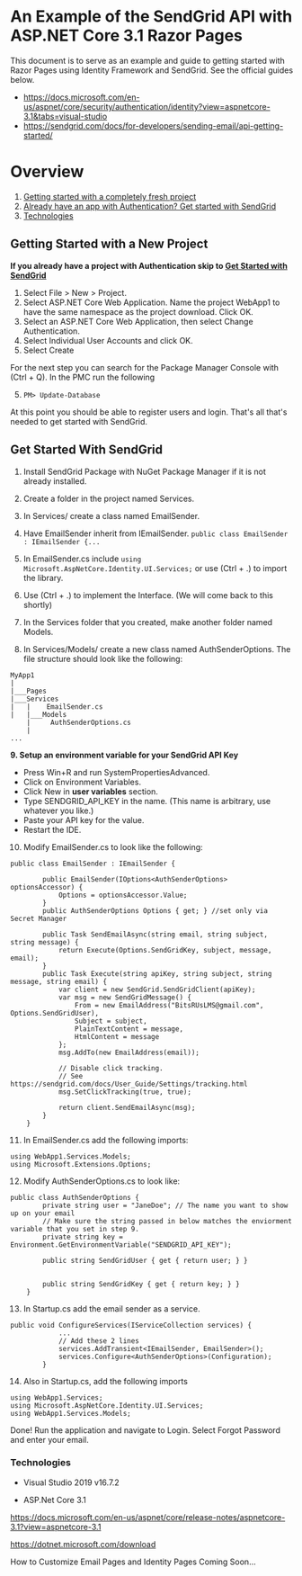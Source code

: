# An Example of the SendGrid API with ASP.NET Core 3.1 Razor Pages
This document is to serve as an example and guide to getting started with Razor Pages using Identity Framework and SendGrid. See the official guides below.

* https://docs.microsoft.com/en-us/aspnet/core/security/authentication/identity?view=aspnetcore-3.1&tabs=visual-studio
* https://sendgrid.com/docs/for-developers/sending-email/api-getting-started/

 # Overview
1. [Getting started with a completely fresh project](#getting-started-with-a-new-project)
2. [Already have an app with Authentication? Get started with SendGrid](#get-started-with-sendgrid)
3. [Technologies](#technologies)


## Getting Started with a New Project

<b>If you already have a project with Authentication skip to [Get Started with SendGrid](#get-started-with-sendgrid)</b>

1. Select File > New > Project.
2. Select ASP.NET Core Web Application. Name the project WebApp1 to have the same namespace as the project download. Click OK.
3. Select an ASP.NET Core Web Application, then select Change Authentication.
4. Select Individual User Accounts and click OK.
5. Select Create 

For the next step you can search for the Package Manager Console with (Ctrl + Q). In the PMC run the following

5. `PM> Update-Database`

At this point you should be able to register users and login. That's all that's needed to get started with SendGrid.  

## Get Started With SendGrid

1. Install SendGrid Package with NuGet Package Manager if it is not already installed.
2. Create a folder in the project named Services. 
3. In Services/ create a class named EmailSender.
4. Have EmailSender inherit from IEmailSender. 
`public class EmailSender : IEmailSender {...`

5. In EmailSender.cs include `using Microsoft.AspNetCore.Identity.UI.Services;` or use (Ctrl + .) to import the library.
6. Use (Ctrl + .) to implement the Interface. (We will come back to this shortly)
7. In the Services folder that you created, make another folder named Models.
8. In Services/Models/ create a new class named AuthSenderOptions. The file structure should look like the following: 
```
MyApp1
|
|___Pages
|___Services
|   |    EmailSender.cs
|   |___Models
    |     AuthSenderOptions.cs
    |
...
```
<b>9. Setup an environment variable for <b>your</b> SendGrid API Key</b>
- Press Win+R and run SystemPropertiesAdvanced.
- Click on Environment Variables.
- Click New in <b>user variables</b> section.
- Type SENDGRID_API_KEY in the name. (This name is arbitrary, use whatever you like.)
- Paste your API key for the value.
- Restart the IDE.

10. Modify EmailSender.cs to look like the following: 
```
public class EmailSender : IEmailSender {

        public EmailSender(IOptions<AuthSenderOptions> optionsAccessor) {
            Options = optionsAccessor.Value;
        }
        public AuthSenderOptions Options { get; } //set only via Secret Manager

        public Task SendEmailAsync(string email, string subject, string message) {
            return Execute(Options.SendGridKey, subject, message, email);
        }
        public Task Execute(string apiKey, string subject, string message, string email) {
            var client = new SendGrid.SendGridClient(apiKey);
            var msg = new SendGridMessage() {
                From = new EmailAddress("BitsRUsLMS@gmail.com", Options.SendGridUser),
                Subject = subject,
                PlainTextContent = message,
                HtmlContent = message
            };
            msg.AddTo(new EmailAddress(email));

            // Disable click tracking.
            // See https://sendgrid.com/docs/User_Guide/Settings/tracking.html
            msg.SetClickTracking(true, true);

            return client.SendEmailAsync(msg);
        }
    }

```
11. In EmailSender.cs add the following imports:
```
using WebApp1.Services.Models;
using Microsoft.Extensions.Options;
```
12. Modify AuthSenderOptions.cs to look like: 
```
public class AuthSenderOptions {
        private string user = "JaneDoe"; // The name you want to show up on your email
        // Make sure the string passed in below matches the enviorment variable that you set in step 9.
        private string key = Environment.GetEnvironmentVariable("SENDGRID_API_KEY");

        public string SendGridUser { get { return user; } }

        
        public string SendGridKey { get { return key; } }
    }
```
13. In Startup.cs add the email sender as a service. 
```
public void ConfigureServices(IServiceCollection services) {
            ...
            // Add these 2 lines  
            services.AddTransient<IEmailSender, EmailSender>();
            services.Configure<AuthSenderOptions>(Configuration);
        }
```
14. Also in Startup.cs, add the following imports
```
using WebApp1.Services;
using Microsoft.AspNetCore.Identity.UI.Services;
using WebApp1.Services.Models;
```

Done! Run the application and navigate to Login. Select Forgot Password and enter your email. 

  
### Technologies
* Visual Studio 2019 v16.7.2

* ASP.Net Core 3.1

https://docs.microsoft.com/en-us/aspnet/core/release-notes/aspnetcore-3.1?view=aspnetcore-3.1

https://dotnet.microsoft.com/download

How to Customize Email Pages and Identity Pages Coming Soon...
